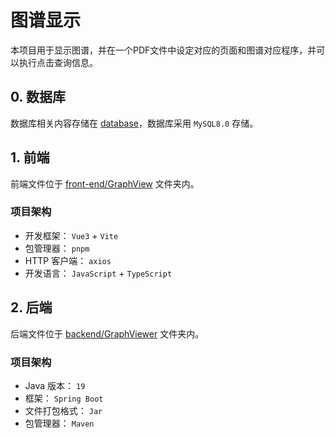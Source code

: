 # 图谱显示

本项目用于显示图谱，并在一个PDF文件中设定对应的页面和图谱对应程序，并可以执行点击查询信息。

## 0. 数据库

数据库相关内容存储在 [database](./database/)，数据库采用 `MySQL8.0` 存储。

## 1. 前端

前端文件位于 [front-end/GraphView](./front-end/GraphView/) 文件夹内。

### 项目架构

- 开发框架： `Vue3` + `Vite`
- 包管理器： `pnpm`
- HTTP 客户端： `axios`
- 开发语言： `JavaScript` + `TypeScript`

## 2. 后端

后端文件位于 [backend/GraphViewer](./backend/GraphViewer/) 文件夹内。

### 项目架构

- Java 版本： `19`
- 框架： `Spring Boot`
- 文件打包格式： `Jar`
- 包管理器： `Maven`
